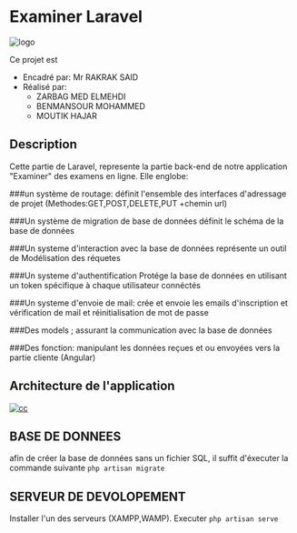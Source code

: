 # Examiner Laravel

<img src="https://i.ibb.co/WKkFZNg/logo.png" alt="logo" border="0"/>

Ce projet est 
* Encadré par: Mr RAKRAK SAID
* Réalisé par:
    * ZARBAG MED ELMEHDI
    * BENMANSOUR MOHAMMED
    * MOUTIK HAJAR

## Description

Cette partie de Laravel, represente la partie back-end de notre application "Examiner" des examens en ligne. Elle englobe:

###un système de routage: 
 définit l'ensemble des interfaces d'adressage de projet (Methodes:GET,POST,DELETE,PUT +chemin url)

###Un système de migration de base de données 
définit le schéma  de la base de données 

###Un systeme d'interaction avec la base de données
représente un outil de Modélisation des réquetes 

###Un systeme d'authentification
Protége la base de données en utilisant un token spécifique à chaque utilisateur connéctés

###Un systeme d'envoie de mail:
crée  et envoie les emails d'inscription et vérification de mail et réinitialisation de mot de passe 

###Des models ;
assurant la communication avec la base de données 

###Des fonction:
 manipulant les données reçues et ou envoyées vers la partie cliente (Angular)

## Architecture de l'application
<a href="https://imgbb.com/"><img src="https://i.ibb.co/SKHsS4F/cc.png" alt="cc" border="0"></a>

 ## BASE DE DONNEES
 afin de créer la base de données sans un fichier SQL, il suffit d'éxecuter la commande suivante
 `php artisan migrate `
 
## SERVEUR DE DEVOLOPEMENT
Installer l'un des serveurs (XAMPP,WAMP).
Executer `php artisan serve`




   
    




